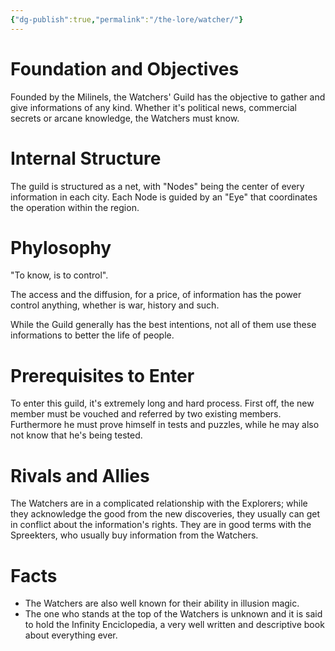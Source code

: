 ```yaml
---
{"dg-publish":true,"permalink":"/the-lore/watcher/"}
---
```


# Foundation and Objectives

Founded by the Milinels, the Watchers' Guild has the objective to gather and give informations of any kind. Whether it's political news, commercial secrets or arcane knowledge, the Watchers must know.

# Internal Structure

The guild is structured as a net, with "Nodes" being the center of every information in each city. Each Node is guided by an "Eye" that coordinates the operation within the region.

# Phylosophy

"To know, is to control". 

The access and the diffusion, for a price, of information has the power control anything, whether is war, history and such.

While the Guild generally has the best intentions, not all of them use these informations to better the life of people.

# Prerequisites to Enter

To enter this guild, it's extremely long and hard process.
First off, the new member must be vouched and referred by two existing members. Furthermore he must prove himself in tests and puzzles, while he may also not know that he's being tested.

# Rivals and Allies

The Watchers are in a complicated relationship with the Explorers; while they acknowledge the good from the new discoveries, they usually can get in conflict about the information's rights.
They are in good terms with the Spreekters, who usually buy information from the Watchers.


# Facts

- The Watchers are also well known for their ability in illusion magic.
- The one who stands at the top of the Watchers is unknown and it is said to hold the Infinity Enciclopedia, a very well written and descriptive book about everything ever.

